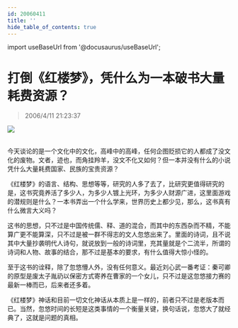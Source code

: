```yaml
---
id: 20060411
title: ''
hide_table_of_contents: true
---
```


import useBaseUrl from '@docusaurus/useBaseUrl';

# 打倒《红楼梦》，凭什么为一本破书大量耗费资源？

> 2006/4/11 21:23:37

<div style={{textAlign: 'center'}}>
<img src={useBaseUrl('/img/confucius/20060411/1.jpeg')} /><br/><br/>
</div>

今天谈论的是一个文化中的文化，高峰中的高峰，任何企图贬损它的人都成了没文化的废物。文者，迹也，而角挂羚羊，没文不化又如何？但一本并没有什么的小说凭什么大量耗费国家、民族的宝贵资源？

《红楼梦》的语言、结构、思想等等，研究的人多了去了，比研究更值得研究的是，这书究竟养活了多少人，为多少人镀上光环，为多少人财源广进，这里面游戏的潜规则是什么？一本书弄出一个什么学来，世界历史上都少见，那么，这书真有什么微言大义吗？

这书的思想，只不过是中国传统儒、释、道的混合，而其中的东西杂而不精，不能算广更不能算深，只不过是被一群不得志的文人忽悠出来了。里面的诗词，且不说其中大量抄袭明代人诗句，就说放到一般的诗词里，充其量就是个二流半，所谓的诗词和人物、故事的结合，那不过是基本的要求，有什么值得大惊小怪的。

至于这书的诠释，除了忽悠懵人外，没有任何意义。最近刘心武一番考证：秦可卿的原型是废太子胤礽以保密方式寄养在曹家的一个女儿，只不过是这忽悠接力赛的最新一棒而已，后来者还多着。

《红楼梦》神话和目前一切文化神话从本质上是一样的，前者只不过是老版本而已。当然，忽悠时间的长短是这类事情的一个衡量关键，换句话说，忽悠大了就经典了，这就是问题的真相。